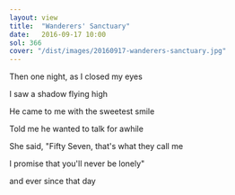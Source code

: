 ```yaml
---
layout: view
title:  "Wanderers' Sanctuary"
date:   2016-09-17 10:00
sol: 366
cover: "/dist/images/20160917-wanderers-sanctuary.jpg"
---
```

Then one night, as I closed my eyes

I saw a shadow flying high

He came to me with the sweetest smile

Told me he wanted to talk for awhile

She said, "Fifty Seven, that's what they call me

I promise that you'll never be lonely"

and ever since that day
